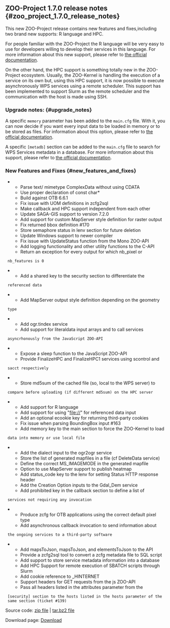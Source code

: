 ## ZOO-Project 1.7.0 release notes {#zoo_project_1.7.0_release_notes}

This new ZOO-Project release contains new features and fixes,including
two brand new supports: R language and HPC.

For people familiar with the ZOO-Project the R language will be very
easy to use for developers willing to develop their services in this
language. For more information about this new support, please refer to
[the official
documentation](http://zoo-project.org/docs/services/howtos.html#r).

On the other hand, the HPC support is something totally new in the
ZOO-Project ecosystem. Usually, the ZOO-Kernel is handling the execution
of a service on its own but, using this HPC support, it is now possible
to execute asynchronously WPS services using a remote scheduler. This
support has been implemented to support Slurm as the remote scheduler
and the communication with the host is made using SSH.

### Upgrade notes: {#upgrade_notes}

A specific `memory` parameter has been added to the `main.cfg` file.
With it, you can now decide if you want every input data to be loaded in
memory or to be stored as files. For information about this option,
please refer to [the official
documentation](http://zoo-project.org/docs/kernel/configuration.html#main-section).

A specific `[metadb]` section can be added to the `main.cfg` file to
search for WPS Services metadata in a database. For more information
about this support, please refer to [the official
documentation](http://zoo-project.org/docs/kernel/configuration.html#metadb-section).

### New Features and Fixes {#new_features_and_fixes}

-   -   Parse text/ mimetype ComplexData without using CDATA
    -   Use proper declaration of const char\*
    -   Build against OTB 6.6.1
    -   Fix issue with UOM definitions in zcfg2sql
    -   Make callback and HPC support independent from each other
    -   Update SAGA-GIS support to version 7.2.0
    -   Add support for custom MapServer style definition for raster
        output
    -   Fix returned bbox definition \#170
    -   Store semaphore status in lenv section for future deletion
    -   Update Windows support to newer compiler
    -   Fix issue with UpdateStatus function from the Mono ZOO-API
    -   Add logging functionality and other utility functions to the
        C-API
    -   Return an exception for every output for which nb_pixel or

` nb_features is 0 `

-   -   Add a shared key to the security section to differentiate the

` referenced data `

-   -   Add MapServer output style definition depending on the geometry

` type `

-   -   Add ogr.tindex service
    -   Add support for literaldata input arrays and to call services

` asyncrhonously from the JavaScript ZOO-API   `

-   -   Expose a sleep function to the JavaScript ZOO-API
    -   Provide FinalizeHPC and FinalizeHPC1 services using scontrol and

` sacct respectively  `

-   -   Store md5sum of the cached file (so, local to the WPS server) to

` compare before uploading (if different md5sum) on the HPC server `

-   -   Add support for R language
    -   Add support for using \"<file://>\" for referenced data input
    -   Add an optional ecookie key for returning third-party cookies
    -   Fix issue when parsing BoundingBox input \#163
    -   Add memory key to the main section to force the ZOO-Kernel to
        load

` data into memory or use local file `

-   -   Add the dialect input to the ogr2ogr service
    -   Store the list of generated mapfiles in a file (cf DeleteData
        service)
    -   Define the correct MS_IMAGEMODE in the generated mapfile
    -   Option to use MapServer support to publish heatmap
    -   Add status_code key to the lenv for setting Status HTTP response
        header
    -   Add the Creation Option inputs to the Gdal_Dem service
    -   Add prohibited key in the callback section to define a list of

` services not requiring any invocation`

-   -   Produce zcfg for OTB applications using the correct default
        pixel type
    -   Add asynchronous callback invocation to send information about

` the ongoing services to a third-party software`

-   -   Add mapsToJson, mapsToJson, and elementsToJson to the API
    -   Provide a zcfg2sql tool to convert a zcfg metadata file to SQL
        script
    -   Add support to store service metadata information into a
        database
    -   Add HPC Support for remote execution of SBATCH scripts through
        Slurm
    -   Add cookie reference to \_HINTERNET
    -   Support headers for GET requests from the js ZOO-API
    -   Pass all headers listed in the attributes parameter from the

` [security] section to the hosts listed in the hosts parameter of the`\
` same section (ticket #139)`

Source code: [zip file](http://zoo-project.org/dl/zoo-project-1.7.0.zip)
\| [tar.bz2 file](http://zoo-project.org/dl/zoo-project-1.7.0.tar.bz2)

Download page: [Download](http://zoo-project.org/new/Code/Download)

